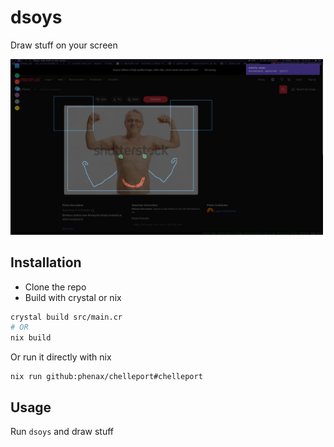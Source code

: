 # dsoys
Draw stuff on your screen

<img src="./media/screenshot.jpg" alt="screenshot" width="500" />

## Installation
- Clone the repo
- Build with crystal or nix
```sh
crystal build src/main.cr
# OR
nix build
```

Or run it directly with nix
```
nix run github:phenax/chelleport#chelleport
```

## Usage
Run `dsoys` and draw stuff
